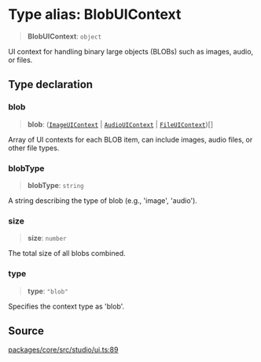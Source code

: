 # Type alias: BlobUIContext

> **BlobUIContext**: `object`

UI context for handling binary large objects (BLOBs) such as images, audio, or files.

## Type declaration

### blob

> **blob**: ([`ImageUIContext`](ImageUIContext.md) \| [`AudioUIContext`](AudioUIContext.md) \| [`FileUIContext`](FileUIContext.md))[]

Array of UI contexts for each BLOB item, can include images, audio files, or other file types.

### blobType

> **blobType**: `string`

A string describing the type of blob (e.g., 'image', 'audio').

### size

> **size**: `number`

The total size of all blobs combined.

### type

> **type**: `"blob"`

Specifies the context type as 'blob'.

## Source

[packages/core/src/studio/ui.ts:89](https://github.com/VictorS67/encre/blob/42c3bddca4be2d23ad959c1c99381eefbf43789c/packages/core/src/studio/ui.ts#L89)

